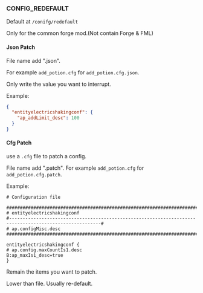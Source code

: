 ### CONFIG_REDEFAULT

Default at `/conifg/redefault`

Only for the common forge mod.(Not contain Forge & FML)

#### Json Patch
File name add ".json".

For example `add_potion.cfg` for `add_potion.cfg.json`.

Only write the value you want to interrupt.

Example:
```json
{
  "entityelectricshakingconf": {
    "ap_addLimit_desc": 100
  }
}
```

#### Cfg Patch
use a `.cfg` file to patch a config.

File name add ".patch".
For example `add_potion.cfg` for `add_potion.cfg.patch`.

Example:
```editorconfig
# Configuration file

##########################################################################################################
# entityelectricshakingconf
#--------------------------------------------------------------------------------------------------------#
# ap.configMisc.desc
##########################################################################################################

entityelectricshakingconf {
# ap.config.maxCountIs1.desc
B:ap_maxIs1_desc=true
}
```

Remain the items you want to patch.


Lower than file. Usually re-default.
